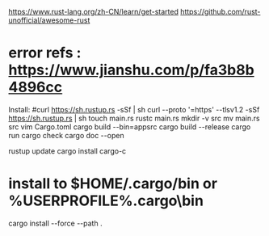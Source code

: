 https://www.rust-lang.org/zh-CN/learn/get-started
https://github.com/rust-unofficial/awesome-rust
# error refs : https://www.jianshu.com/p/fa3b8b4896cc
Install:
#curl https://sh.rustup.rs -sSf | sh
curl --proto '=https' --tlsv1.2 -sSf https://sh.rustup.rs | sh
 touch main.rs
 rustc main.rs
 mkdir -v src
 mv main.rs src
 vim Cargo.toml
cargo build --bin=appsrc
 cargo build --release
 cargo run
cargo check
cargo doc --open

rustup update
cargo install cargo-c
# install to $HOME/.cargo/bin or  %USERPROFILE%\.cargo\bin
cargo install --force --path .
